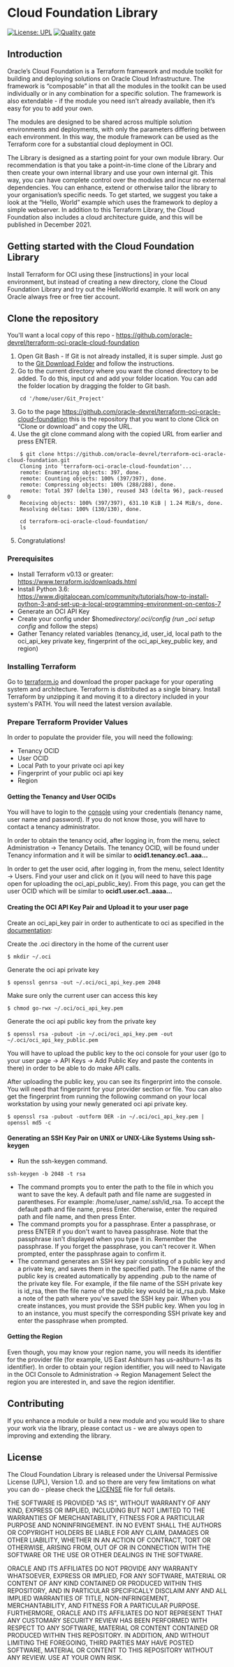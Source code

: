 # Cloud Foundation Library

[![License: UPL](https://img.shields.io/badge/license-UPL-green)](https://img.shields.io/badge/license-UPL-green) [![Quality gate](https://sonarcloud.io/api/project_badges/quality_gate?project=oracle-devrel_terraform-oci-oracle-cloud-foundation)](https://sonarcloud.io/dashboard?id=oracle-devrel_terraform-oci-oracle-cloud-foundation)

## Introduction
Oracle’s Cloud Foundation is a Terraform framework and module toolkit for building and deploying solutions on Oracle Cloud Infrastructure.
The framework is “composable” in that all the modules in the toolkit can be used individually or in any combination for a specific solution. The framework is also extendable - if the module you need isn’t already available, then it’s easy for you to add your own.

The modules are designed to be shared across multiple solution environments and deployments, with only the parameters differing between each environment. In this way, the module framework can be used as the Terraform core for a substantial cloud deployment in OCI.

The Library is designed as a starting point for your own module library. Our recommendation is that you take a point-in-time clone of the Library and then create your own internal library and use your own internal git. This way, you can have complete control over the modules and incur no external dependencies. You can enhance, extend or otherwise tailor the library to your organisation’s specific needs.
To get started, we suggest you take a look at the “Hello, World” example which uses the framework to deploy a simple webserver. In addition to this Terraform Library, the Cloud Foundation also includes a cloud architecture guide, and this will be published in December 2021.


## Getting started with the Cloud Foundation Library
Install Terraform for OCI using these [instructions] in your local environment, but instead of creating a new directory, clone the Cloud Foundation Library and try out the HelloWorld example. It will work on any Oracle always free or free tier account.

## Clone the repository 
You'll want a local copy of this repo - https://github.com/oracle-devrel/terraform-oci-oracle-cloud-foundation 
1. Open Git Bash - If Git is not already installed, it is super simple. Just go to the [Git Download Folder](https://git-scm.com/downloads) and follow the instructions.
2. Go to the current directory where you want the cloned directory to be added.
To do this, input cd and add your folder location. You can add the folder location by dragging the folder to Git bash.
```
    cd '/home/user/Git_Project'
```
3. Go to the page https://github.com/oracle-devrel/terraform-oci-oracle-cloud-foundation this is the repository that you want to clone
Click on “Clone or download” and copy the URL.
4. Use the git clone command along with the copied URL from earlier and press ENTER.
```
    $ git clone https://github.com/oracle-devrel/terraform-oci-oracle-cloud-foundation.git
    Cloning into 'terraform-oci-oracle-cloud-foundation'...
    remote: Enumerating objects: 397, done.
    remote: Counting objects: 100% (397/397), done.
    remote: Compressing objects: 100% (288/288), done.
    remote: Total 397 (delta 130), reused 343 (delta 96), pack-reused 0
    Receiving objects: 100% (397/397), 631.10 KiB | 1.24 MiB/s, done.
    Resolving deltas: 100% (130/130), done.

    cd terraform-oci-oracle-cloud-foundation/
    ls
```
5. Congratulations!

### Prerequisites
- Install Terraform v0.13 or greater: https://www.terraform.io/downloads.html
- Install Python 3.6: https://www.digitalocean.com/community/tutorials/how-to-install-python-3-and-set-up-a-local-programming-environment-on-centos-7
- Generate an OCI API Key
- Create your config under \$home*directory/.oci/config (run \_oci setup config* and follow the steps)
- Gather Tenancy related variables (tenancy_id, user_id, local path to the oci_api_key private key, fingerprint of the oci_api_key_public key, and region)

### Installing Terraform

Go to [terraform.io](https://www.terraform.io/downloads.html) and download the proper package for your operating system and architecture. Terraform is distributed as a single binary.
Install Terraform by unzipping it and moving it to a directory included in your system's PATH. You will need the latest version available.

### Prepare Terraform Provider Values

In order to populate the provider file, you will need the following:

- Tenancy OCID
- User OCID
- Local Path to your private oci api key
- Fingerprint of your public oci api key
- Region

#### **Getting the Tenancy and User OCIDs**

You will have to login to the [console](https://console.us-ashburn-1.oraclecloud.com) using your credentials (tenancy name, user name and password). If you do not know those, you will have to contact a tenancy administrator.

In order to obtain the tenancy ocid, after logging in, from the menu, select Administration -> Tenancy Details. The tenancy OCID, will be found under Tenancy information and it will be similar to **ocid1.tenancy.oc1..aaa…**

In order to get the user ocid, after logging in, from the menu, select Identity -> Users. Find your user and click on it (you will need to have this page open for uploading the oci_api_public_key). From this page, you can get the user OCID which will be similar to **ocid1.user.oc1..aaaa…**

#### **Creating the OCI API Key Pair and Upload it to your user page**

Create an oci_api_key pair in order to authenticate to oci as specified in the [documentation](https://docs.cloud.oracle.com/en-us/iaas/Content/API/Concepts/apisigningkey.htm#How):

Create the .oci directory in the home of the current user

`$ mkdir ~/.oci`

Generate the oci api private key

`$ openssl genrsa -out ~/.oci/oci_api_key.pem 2048`

Make sure only the current user can access this key

`$ chmod go-rwx ~/.oci/oci_api_key.pem`

Generate the oci api public key from the private key

`$ openssl rsa -pubout -in ~/.oci/oci_api_key.pem -out ~/.oci/oci_api_key_public.pem`

You will have to upload the public key to the oci console for your user (go to your user page -> API Keys -> Add Public Key and paste the contents in there) in order to be able to do make API calls.

After uploading the public key, you can see its fingerprint into the console. You will need that fingerprint for your provider section or file.
You can also get the fingerprint from running the following command on your local workstation by using your newly generated oci api private key.

`$ openssl rsa -pubout -outform DER -in ~/.oci/oci_api_key.pem | openssl md5 -c`

#### **Generating an SSH Key Pair on UNIX or UNIX-Like Systems Using ssh-keygen**

- Run the ssh-keygen command.

`ssh-keygen -b 2048 -t rsa`

- The command prompts you to enter the path to the file in which you want to save the key. A default path and file name are suggested in parentheses. For example: /home/user_name/.ssh/id_rsa. To accept the default path and file name, press Enter. Otherwise, enter the required path and file name, and then press Enter.
- The command prompts you for a passphrase. Enter a passphrase, or press ENTER if you don't want to havea passphrase.
  Note that the passphrase isn't displayed when you type it in. Remember the passphrase. If you forget the passphrase, you can't recover it. When prompted, enter the passphrase again to confirm it.
- The command generates an SSH key pair consisting of a public key and a private key, and saves them in the specified path. The file name of the public key is created automatically by appending .pub to the name of the private key file. For example, if the file name of the SSH private key is id_rsa, then the file name of the public key would be id_rsa.pub.
  Make a note of the path where you've saved the SSH key pair.
  When you create instances, you must provide the SSH public key. When you log in to an instance, you must specify the corresponding SSH private key and enter the passphrase when prompted.

#### **Getting the Region**
Even though, you may know your region name, you will needs its identifier for the provider file (for example, US East Ashburn has us-ashburn-1 as its identifier).
In order to obtain your region identifier, you will need to Navigate in the OCI Console to Administration -> Region Management
Select the region you are interested in, and save the region identifier.


## Contributing
If you enhance a module or build a new module and you would like to share your work via the library, please contact us - we are always open to improving and extending the library.


## License
The Cloud Foundation Library is released under the Universal Permissive License (UPL), Version 1.0. and so there are very few limitations on what you can do - please check the [LICENSE](LICENSE.txt) file for full details.

THE SOFTWARE IS PROVIDED "AS IS", WITHOUT WARRANTY OF ANY KIND, EXPRESS OR IMPLIED, INCLUDING BUT NOT LIMITED TO THE WARRANTIES OF MERCHANTABILITY, FITNESS FOR A PARTICULAR PURPOSE AND NONINFRINGEMENT. IN NO EVENT SHALL THE AUTHORS OR COPYRIGHT HOLDERS BE LIABLE FOR ANY CLAIM, DAMAGES OR OTHER LIABILITY, WHETHER IN AN ACTION OF CONTRACT, TORT OR OTHERWISE, ARISING FROM, OUT OF OR IN CONNECTION WITH THE SOFTWARE OR THE USE OR OTHER DEALINGS IN THE SOFTWARE.

ORACLE AND ITS AFFILIATES DO NOT PROVIDE ANY WARRANTY WHATSOEVER, EXPRESS OR IMPLIED, FOR ANY SOFTWARE, MATERIAL OR CONTENT OF ANY KIND CONTAINED OR PRODUCED WITHIN THIS REPOSITORY, AND IN PARTICULAR SPECIFICALLY DISCLAIM ANY AND ALL IMPLIED WARRANTIES OF TITLE, NON-INFRINGEMENT, MERCHANTABILITY, AND FITNESS FOR A PARTICULAR PURPOSE. FURTHERMORE, ORACLE AND ITS AFFILIATES DO NOT REPRESENT THAT ANY CUSTOMARY SECURITY REVIEW HAS BEEN PERFORMED WITH RESPECT TO ANY SOFTWARE, MATERIAL OR CONTENT CONTAINED OR PRODUCED WITHIN THIS REPOSITORY. IN ADDITION, AND WITHOUT LIMITING THE FOREGOING, THIRD PARTIES MAY HAVE POSTED SOFTWARE, MATERIAL OR CONTENT TO THIS REPOSITORY WITHOUT ANY REVIEW. USE AT YOUR OWN RISK.
